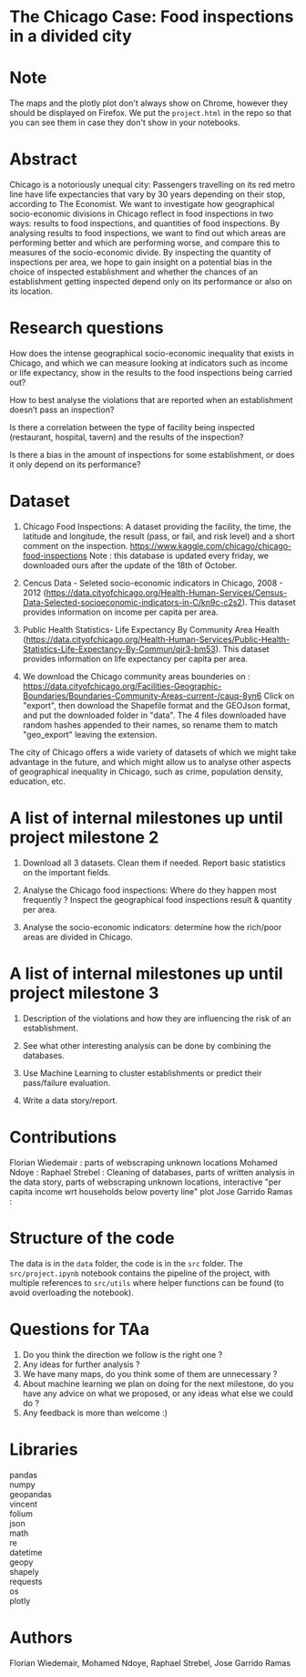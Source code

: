 # The Chicago Case: Food inspections in a divided city

# Note
The maps and the plotly plot don't always show on Chrome, however they should be displayed on Firefox. We put the ```project.html``` in the repo so that you can see them in case they don't show in your notebooks.

# Abstract
Chicago is a notoriously unequal city: Passengers travelling on its red metro line have life expectancies that vary by 30 years depending on their stop, according to The Economist. We want to investigate how geographical socio-economic divisions in Chicago reflect in food inspections in two ways: results to food inspections, and quantities of food inspections. By analysing results to food inspections, we want to find out which areas are performing better and which are performing worse, and compare this to measures of the socio-economic divide. By inspecting the quantity of inspections per area, we hope to gain insight on a potential bias in the choice of inspected establishment and whether the chances of an establishment getting inspected depend only on its performance or also on its location.


# Research questions
How does the intense geographical socio-economic inequality that exists in Chicago, and which we can measure looking at indicators such as income or life expectancy, show in the results to the food inspections being carried out?  

How to best analyse the violations that are reported when an establishment doesn’t pass an inspection?

Is there a correlation between the type of facility being inspected (restaurant, hospital, tavern) and the results of the inspection?

Is there a bias in the amount of inspections for some establishment, or does it only depend on its performance?

# Dataset
1) Chicago Food Inspections: A dataset providing the facility, the time, the latitude and longitude, the result (pass, or fail, and risk level) and a short comment on the inspection.
https://www.kaggle.com/chicago/chicago-food-inspections
Note : this database is updated every friday, we downloaded ours after the update of the 18th of October.

2) Cencus Data - Seleted socio-economic indicators in Chicago, 2008 - 2012 (https://data.cityofchicago.org/Health-Human-Services/Census-Data-Selected-socioeconomic-indicators-in-C/kn9c-c2s2). This dataset provides information on income per capita per area.

3) Public Health Statistics- Life Expectancy By Community Area Health (https://data.cityofchicago.org/Health-Human-Services/Public-Health-Statistics-Life-Expectancy-By-Commun/qjr3-bm53). This dataset provides information on life expectancy per capita per area.

4) We download the Chicago community areas bounderies on :
https://data.cityofchicago.org/Facilities-Geographic-Boundaries/Boundaries-Community-Areas-current-/cauq-8yn6
Click on "export", then download the Shapefile format and the GEOJson format, and put the downloaded folder in "data". The 4 files downloaded have random hashes appended to their names, so rename them to match "geo_export" leaving the extension.

The city of Chicago offers a wide variety of datasets of which we might take advantage in the future, and which might allow us to analyse other aspects of geographical inequality in Chicago, such as crime, population density, education, etc.

# A list of internal milestones up until project milestone 2
1) Download all 3 datasets. Clean them if needed. Report basic statistics on the important fields.

2) Analyse the Chicago food inspections: Where do they happen most frequently ? Inspect the geographical food inspections result & quantity per area.

3) Analyse the socio-economic indicators: determine how the rich/poor areas are divided in Chicago.

# A list of internal milestones up until project milestone 3
1) Description of the violations and how they are influencing the risk of an establishment.

2) See what other interesting analysis can be done by combining the databases.

3) Use Machine Learning to cluster establishments or predict their pass/failure evaluation.

4) Write a data story/report.

# Contributions
Florian Wiedemair : parts of webscraping unknown locations
Mohamed Ndoye :
Raphael Strebel : Cleaning of databases, parts of written analysis in the data story, parts of webscraping unknown locations, interactive "per capita income wrt households below poverty line" plot
Jose Garrido Ramas :

# Structure of the code
The data is in the ```data``` folder, the code is in the ```src``` folder. The ```src/project.ipynb``` notebook contains the pipeline of the project, with multiple references to ```src/utils``` where helper functions can be found (to avoid overloading the notebook).

# Questions for TAa
1) Do you think the direction we follow is the right one ?
2) Any ideas for further analysis ?
3) We have many maps, do you think some of them are unnecessary ?
4) About machine learning we plan on doing for the next milestone, do you have any advice on what we proposed, or any ideas what else we could do ?
5) Any feedback is more than welcome :) 

# Libraries
pandas \
numpy \
geopandas \
vincent \
folium \
json \
math \
re \
datetime \
geopy \
shapely \
requests \
os \
plotly

# Authors
Florian Wiedemair, Mohamed Ndoye, Raphael Strebel, Jose Garrido Ramas